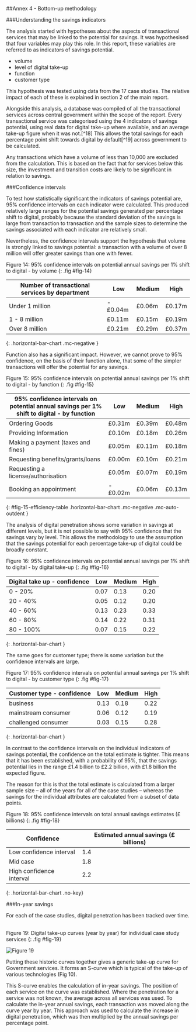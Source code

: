 ##Annex 4 - Bottom-up methodology

###Understanding the savings indicators

The analysis started with hypotheses about the aspects of transactional
services that may be linked to the potential for savings. It was
hypothesised that four variables may play this role. In this report,
these variables are referred to as indicators of savings potential.

*  volume
*  level of digital take-up
*  function
*  customer type

This hypothesis was tested using data from the 17 case studies.
The relative impact of each of these is explained in section 2 of the
main report.

Alongside this analysis, a database was compiled of all the
transactional services across central government within the scope of the
report. Every transactional service was categorised using the 4
indicators of savings potential, using real data for digital take-up
where available, and an average take-up figure when it was
not.[^18] This allows the total savings for each percentage
point shift towards digital by default[^19] across
government to be calculated.

Any transactions which have a volume of less than 10,000 are excluded
from the calculation. This is based on the fact that for services below
this size, the investment and transition costs are likely to be
significant in relation to savings.

###Confidence intervals

To test how statistically significant the indicators of savings
potential are, 95% confidence intervals on each indicator were
calculated. This produced relatively large ranges for the potential
savings generated per percentage shift to digital, probably because the
standard deviation of the savings is large from transaction to
transaction and the sample sizes to determine the savings associated
with each indicator are relatively small.

Nevertheless, the confidence intervals support the hypothesis that
volume is strongly linked to savings potential: a transaction with a
volume of over 8 million will offer greater savings than one with fewer.

Figure 14: 95% confidence intervals on potential annual savings per 1% shift to digital - by volume
{: .fig #fig-14}

| Number of transactional services by department | Low | Medium | High |
|---|---|---|---|
| Under 1 million | -£0.04m | £0.06m  | £0.17m  |
| 1 - 8 million   | £0.11m  | £0.15m  | £0.19m  |
| Over 8 million  | £0.21m  | £0.29m  | £0.37m  |
{: .horizontal-bar-chart .mc-negative }


Function also has a significant impact. However, we cannot prove to 95%
confidence, on the basis of their function alone, that some of the
simpler transactions will offer the potential for any savings.

Figure 15: 95% confidence intervals on potential annual savings per 1% shift to digital - by function
{: .fig #fig-15}

| 95% confidence intervals on potential annual savings per 1% shift to digital - by function | Low | Medium | High |
|---|---|---|---|
| Ordering Goods                     | £0.31m  | £0.39m  | £0.48m |
| Providing Information              | £0.10m  | £0.18m  | £0.26m |
| Making a payment (taxes and fines) | £0.05m  | £0.11m  | £0.18m |
| Requesting benefits/grants/loans   | £0.00m  | £0.10m  | £0.21m |
| Requesting a license/authorisation | £0.05m  | £0.07m  | £0.19m |
| Booking an appointment             | -£0.02m | £0.06m  | £0.13m |
{: #fig-15-efficiency-table .horizontal-bar-chart .mc-negative .mc-auto-outdent }


The analysis of digital penetration shows some variation in savings at
different levels, but it is not possible to say with 95% confidence that
the savings vary by level. This allows the methodology to use the
assumption that the savings potential for each percentage take-up of
digital could be broadly constant.

Figure 16: 95% confidence intervals on potential annual savings per 1% shift to digital - by digital take-up
{: .fig #fig-16}

Digital take up - confidence         | Low | Medium | High |
------------------------------------ | ------ | --- | ---- |
0 - 20%   | 0.07 | 0.13 | 0.20 |
20 - 40%  | 0.05 | 0.12 | 0.20 |
40 - 60%  | 0.13 | 0.23 | 0.33 |
60 - 80%  | 0.14 | 0.22 | 0.31 |
80 - 100% | 0.07 | 0.15 | 0.22 |
{: .horizontal-bar-chart }

The same goes for customer type; there is some variation but the confidence intervals are large.

Figure 17: 95% confidence intervals on potential annual savings per 1% shift to digital - by customer type
{: .fig #fig-17}

Customer type - confidence           | Low | Medium | High |
------------------------------------ | ----| ------ | ---- |
business             | 0.13 | 0.18 | 0.22 |
mainstream consumer  | 0.06 | 0.12 | 0.19 |
challenged consumer  | 0.03 | 0.15 | 0.28 |
{: .horizontal-bar-chart }

In contrast to the confidence intervals on the individual indicators of
savings potential, the confidence on the total estimate is tighter. This
means that it has been established, with a probability of 95%, that the
savings potential lies in the range £1.4 billion to £2.2 billion, with
£1.8 billion the expected figure.                 

The reason for this is that the total estimate is calculated from a
larger sample size – all of the years for all of the case studies –
whereas the savings for the individual attributes are calculated from a
subset of data points.

Figure 18: 95% confidence intervals on total annual savings estimates (£ billions)
{: .fig #fig-18}

| Confidence                         | Estimated annual savings (£ billions) |
| ---------------------------------- |------ |
| Low confidence interval            | 1.4   |
| Mid case                           | 1.8   |
| High confidence interval           | 2.2   |
{: .horizontal-bar-chart .no-key}


###In-year savings

For each of the case studies, digital penetration has been tracked over
time.    

Figure 19: Digital take-up curves (year by year) for individual case study services
{: .fig #fig-19}

![Figure 19](/assets/images/efficiency/fig19.png)

Putting these historic curves together gives a generic take-up curve for
Government services. It forms an S-curve which is typical of the take-up
of various technologies (Fig 10).

This S-curve enables the calculation of in-year savings. The position of
each service on the curve was established. Where the penetration for a
service was not known, the average across all services was used. To
calculate the in-year annual savings, each transaction was moved along
the curve year by year. This approach was used to calculate the increase
in digital penetration, which was then multiplied by the annual savings
per percentage point.
